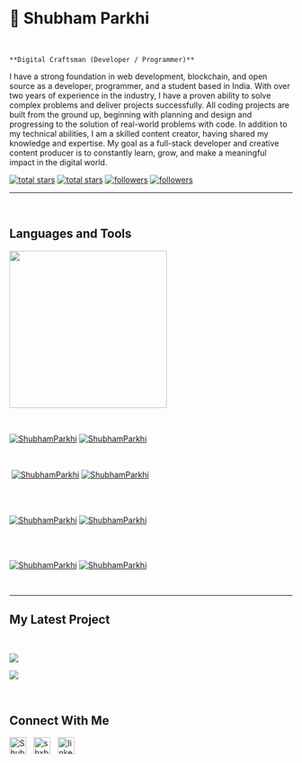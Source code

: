                

                    

<h1>🥁 Shubham Parkhi</h1>
<br /> 

                    
`**Digital Craftsman (Developer / Programmer)**`

                    

<p align="left">I have a strong foundation in web development, blockchain, and open source as a developer, programmer, and a student based in India. With over two years of experience in the industry, I have a proven ability to solve complex problems and deliver projects successfully. All coding projects are built from the ground up, beginning with planning and design and progressing to the solution of real-world problems with code. In addition to my technical abilities, I am a skilled content creator, having shared my knowledge and expertise. My goal as a full-stack developer and creative content producer is to constantly learn, grow, and make a meaningful impact in the digital world.</p>
<p align="left"> 
  <a href="https://github.com/ShubhamParkhi?tab=repositories&sort=stargazers#gh-light-mode-only">
    <img alt="total stars" title="Total stars on GitHub" src="https://custom-icon-badges.demolab.com/github/stars/ShubhamParkhi?color=3ea97d&style=for-the-badge&labelColor=40b682&logo=star#gh-light-mode-only"/></a>
  
  <a href="https://github.com/ShubhamParkhi?tab=repositories&sort=stargazers#gh-dark-mode-only">
    <img alt="total stars" title="Total stars on GitHub" src="https://custom-icon-badges.demolab.com/github/stars/ShubhamParkhi?color=655489&style=for-the-badge&labelColor=c691e9&logo=star#gh-dark-mode-only"/></a>
  
  <a href="https://github.com/ShubhamParkhi?tab=followers#gh-light-mode-only">
    <img alt="followers" title="Follow me on Github" src="https://custom-icon-badges.demolab.com/github/followers/ShubhamParkhi?color=2c4954&labelColor=2c3e50&style=for-the-badge&logo=person-add&label=Follow&logoColor=white#gh-light-mode-only"/></a>
    
  <a href="https://github.com/ShubhamParkhi?tab=followers#gh-dark-mode-only">
    <img alt="followers" title="Follow me on Github" src="https://custom-icon-badges.demolab.com/github/followers/ShubhamParkhi?color=dacc84&labelColor=f9e692&style=for-the-badge&logo=person-add&label=Follow&logoColor=white#gh-dark-mode-only"/></a>
</p>

---
<br />

                    

<h2>Languages and Tools</h2> 
<p align="left">
<img width="280px"  src="https://skillicons.dev/icons?i=html, css ,js, react.js, next.js, photoshop, after effects, premier pro&perline=9"  />
</p>
<br />

                    

<p><a href="https://github.com/ShubhamParkhi#gh-dark-mode-only" target="_blank"><img align="center" src="https://github-readme-stats.vercel.app/api/top-langs/?username=ShubhamParkhi&langs_count=6&show_icon=true&layout=compact&theme=nightowl#gh-dark-mode-only" alt="ShubhamParkhi" /></a>
  <a href="https://github.com/ShubhamParkhi#gh-light-mode-only" target="_blank"><img align="center" src="https://github-readme-stats.vercel.app/api/top-langs/?username=ShubhamParkhi&langs_count=6&show_icon=true&layout=compact&theme=vue#gh-light-mode-only" alt="ShubhamParkhi" /></a>
</p>

<br />

<p>&nbsp;<a href="https://github.com/ShubhamParkhi#gh-dark-mode-only" target="_blank"><img align="center" src="https://github-readme-stats.vercel.app/api?username=ShubhamParkhi&count_private=true&show_icons=true&theme=nightowl#gh-dark-mode-only" alt="ShubhamParkhi" /></a>
<a href="https://github.com/ShubhamParkhi#gh-light-mode-only" target="_blank"><img align="center" src="https://github-readme-stats.vercel.app/api?username=ShubhamParkhi&count_private=true&show_icons=true&theme=vue#gh-light-mode-only" alt="ShubhamParkhi" /></a>
</p> 
<br>
<br />

<p><a href="https://github.com/ShubhamParkhi#gh-dark-mode-only" target="_blank"><img align="center" src="https://streak-stats.demolab.com?user=ShubhamParkhi&theme=nightowl#gh-dark-mode-only" alt="ShubhamParkhi"/></a>
<a href="https://github.com/ShubhamParkhi#gh-light-mode-only" target="_blank"><img align="center" src="https://streak-stats.demolab.com?user=ShubhamParkhi&theme=vue#gh-light-mode-only" alt="ShubhamParkhi"/></a></p>
<br/>
<br />

<p><a href="https://github.com/ShubhamParkhi#gh-dark-mode-only" target="_blank"><img align="center" src="https://github-readme-activity-graph.cyclic.app/graph?username=ShubhamParkhi&theme=nightowl#gh-dark-mode-only" alt="ShubhamParkhi" /></a>
<a href="https://github.com/ShubhamParkhi#gh-light-mode-only" target="_blank"><img align="center" src="https://github-readme-activity-graph.cyclic.app/graph?username=ShubhamParkhi&theme=vue#gh-light-mode-only" alt="ShubhamParkhi" /></a></p>
<br/>

---


                    

<h2>My Latest Project</h2> 
<br />
<p><a href="https://github.com/ShubhamParkhi/chika-litti #gh-dark-mode-only" target="_blank"><img align="center" src="https://github-readme-stats.vercel.app/api/pin/?username=ShubhamParkhi&repo=chika-litti &theme=nightowl&show_owner=true#gh-dark-mode-only"/></a></p>
<p><a href="https://github.com/ShubhamParkhi/chika-litti #gh-light-mode-only" target="_blank"><img align="center" src="https://github-readme-stats.vercel.app/api/pin/?username=ShubhamParkhi&repo=chika-litti &theme=vue&show_owner=true#gh-light-mode-only"/></a></p>
<br />


                    

<h2>Connect With Me</h2> 
<p align="left">
<a href="https://twitter.com/ShubhamParkhi11" target="_blank"><img align="left" width="30px" style="padding-right:10px;" src="https://raw.githubusercontent.com/rahuldkjain/github-profile-readme-generator/master/src/images/icons/Social/twitter.svg" alt="ShubhamParkhi11" /></a>
<a href="https://instagram.com/shxbhamparkhi" target="_blank"><img align="left" width="30px" style="padding-right:10px" src="https://raw.githubusercontent.com/rahuldkjain/github-profile-readme-generator/master/src/images/icons/Social/instagram.svg" alt="shxbhamparkhi" /></a>
<a href="https://www.linkedin.com/in/shubhamparkhi/" target="_blank"><img align="left" alt="linkedin" width="30px" style="padding-right: 10px;" src="https://cdn.jsdelivr.net/gh/devicons/devicon/icons/linkedin/linkedin-original.svg" /></a>
</p>

                

            
